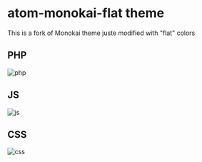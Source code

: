 # atom-monokai-flat theme

This is a fork of Monokai theme juste modified with "flat" colors

## PHP
![php](https://cloud.githubusercontent.com/assets/14097222/13882352/624604a4-ed25-11e5-86ca-604ee5f96809.JPG)

## JS
![js](https://cloud.githubusercontent.com/assets/14097222/13882355/650f4d1c-ed25-11e5-874f-5f737f86cd29.JPG)

## CSS
![css](https://cloud.githubusercontent.com/assets/14097222/13882357/66be494c-ed25-11e5-8b05-dea99365a4d7.JPG)
